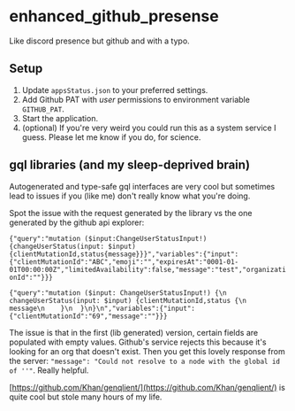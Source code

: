 # enhanced_github_presense
Like discord presence but github and with a typo.

## Setup

1. Update `appsStatus.json` to your preferred settings.
2. Add Github PAT with _user_ permissions to environment variable `GITHUB_PAT`.
3. Start the application.
4. (optional) If you're very weird you could run this as a system service I guess. Please let me know if you do, for science.

## gql libraries (and my sleep-deprived brain)

Autogenerated and type-safe gql interfaces are very cool but sometimes lead to issues if you (like me) don't really know what you're doing.

Spot the issue with the request generated by the library vs the one generated by the github api explorer:

`{"query":"mutation ($input:ChangeUserStatusInput!){changeUserStatus(input: $input){clientMutationId,status{message}}}","variables":{"input":{"clientMutationId":"ABC","emoji":"","expiresAt":"0001-01-01T00:00:00Z","limitedAvailability":false,"message":"test","organizationId":""}}}`

`{"query":"mutation ($input: ChangeUserStatusInput!) {\n  changeUserStatus(input: $input) {clientMutationId,status {\n      message\n    }\n  }\n}\n","variables":{"input":{"clientMutationId":"69","message":""}}}` 

The issue is that in the first (lib generated) version, certain fields are populated with empty values. Github's service rejects this because it's looking for an org that doesn't exist. Then you get this lovely response from the server: `"message": "Could not resolve to a node with the global id of ''"`. Really helpful. 

[https://github.com/Khan/genqlient/](https://github.com/Khan/genqlient/) is quite cool but stole many hours of my life.
